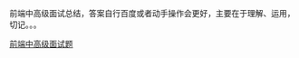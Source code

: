 
前端中高级面试总结，答案自行百度或者动手操作会更好，主要在于理解、运用，切记。。。

[前端中高级面试题](https://github.com/qinyakang/Interview/issues/1)
